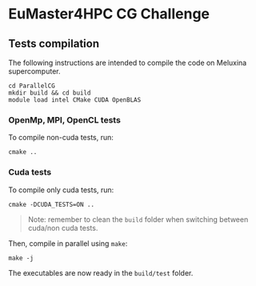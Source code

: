 # EuMaster4HPC CG Challenge

## Tests compilation
The following instructions are intended to compile the code on Meluxina supercomputer.
```
cd ParallelCG
mkdir build && cd build
module load intel CMake CUDA OpenBLAS
```
### OpenMp, MPI, OpenCL tests
To compile non-cuda tests, run:
```
cmake ..
```
### Cuda tests
To compile only cuda tests, run:
```
cmake -DCUDA_TESTS=ON ..
```
> Note: remember to clean the `build` folder when switching between cuda/non cuda tests.

Then, compile in parallel using `make`:
```
make -j
```
The executables are now ready in the `build/test` folder.
